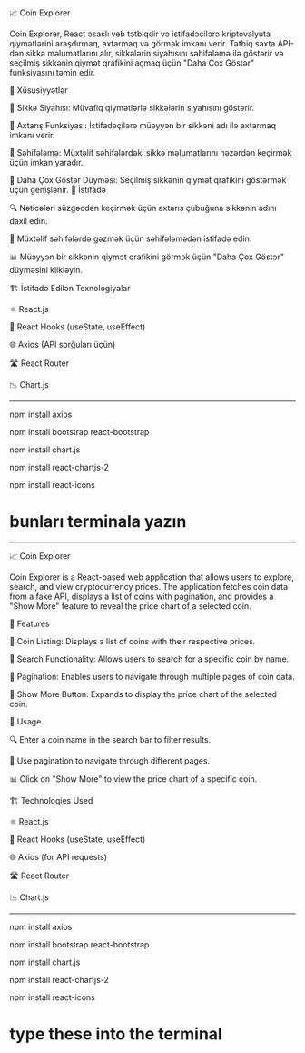 📈 Coin Explorer

Coin Explorer, React əsaslı veb tətbiqdir və istifadəçilərə kriptovalyuta qiymətlərini araşdırmaq, axtarmaq və görmək imkanı verir. Tətbiq saxta API-dən sikkə məlumatlarını alır, sikkələrin siyahısını səhifələmə ilə göstərir və seçilmiş sikkənin qiymət qrafikini açmaq üçün "Daha Çox Göstər" funksiyasını təmin edir.

🚀 Xüsusiyyətlər

🔹 Sikkə Siyahısı: Müvafiq qiymətlərlə sikkələrin siyahısını göstərir.

🔹 Axtarış Funksiyası: İstifadəçilərə müəyyən bir sikkəni adı ilə axtarmaq imkanı verir.

🔹 Səhifələmə: Müxtəlif səhifələrdəki sikkə məlumatlarını nəzərdən keçirmək üçün imkan yaradır.

🔹 Daha Çox Göstər Düyməsi: Seçilmiş sikkənin qiymət qrafikini göstərmək üçün genişlənir.
📌 İstifadə

🔍 Nəticələri süzgəcdən keçirmək üçün axtarış çubuğuna sikkənin adını daxil edin.

📄 Müxtəlif səhifələrdə gəzmək üçün səhifələmədən istifadə edin.

📊 Müəyyən bir sikkənin qiymət qrafikini görmək üçün "Daha Çox Göstər" düyməsini klikləyin.

🏗 İstifadə Edilən Texnologiyalar

⚛️ React.js

🔗 React Hooks (useState, useEffect)

🌐 Axios (API sorğuları üçün)

🛣 React Router

📉 Chart.js

---

npm install axios

npm install bootstrap react-bootstrap

npm install chart.js

npm install react-chartjs-2

npm install react-icons

# bunları terminala yazın

---

📈 Coin Explorer

Coin Explorer is a React-based web application that allows users to explore, search, and view cryptocurrency prices. The application fetches coin data from a fake API, displays a list of coins with pagination, and provides a "Show More" feature to reveal the price chart of a selected coin.

🚀 Features

🔹 Coin Listing: Displays a list of coins with their respective prices.

🔹 Search Functionality: Allows users to search for a specific coin by name.

🔹 Pagination: Enables users to navigate through multiple pages of coin data.

🔹 Show More Button: Expands to display the price chart of the selected coin.

📌 Usage

🔍 Enter a coin name in the search bar to filter results.

📄 Use pagination to navigate through different pages.

📊 Click on "Show More" to view the price chart of a specific coin.

🏗 Technologies Used

⚛️ React.js

🔗 React Hooks (useState, useEffect)

🌐 Axios (for API requests)

🛣 React Router

📉 Chart.js 

---

npm install axios

npm install bootstrap react-bootstrap

npm install chart.js

npm install react-chartjs-2

npm install react-icons

# type these into the terminal
